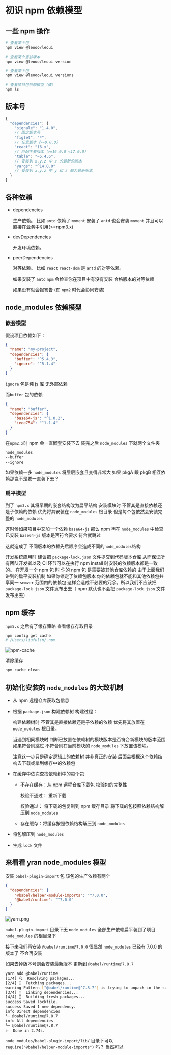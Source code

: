 # 初识 npm 依赖模型

## 一些 npm 操作

```sh
# 查看某个包
npm view @leooo/leoui

# 查看某个当前版本
npm view @leooo/leoui version

# 查看某个包
npm view @leooo/leoui versions

# 查看项目包依赖模型（慎）
npm ls
```

## 版本号

```js
{
  "dependencies": {
    "signale": "1.4.0",
    // 固定版本号
    "figlet": "*",
    // 任意版本（>=0.0.0）
    "react": "16.x",
    // 匹配主要版本（>=16.0.0 <17.0.0）
    "table": "~5.4.6",
    // 安装到 x.y.z 中 z 的最新的版本
    "yargs": "^14.0.0"
    // 安装到 x.y.z 中 y 和 z 都为最新版本
  }
}
```

## 各种依赖

- dependencies

  生产依赖。 比如 `antd` 依赖了 `moment` 安装了 `antd` 也会安装 `moment` 并且可以直接在业务中引用(>=npm3.x)

- devDependencies

  开发环境依赖。

- peerDependencies

  对等依赖。 比如 `react` `react-dom` 是 `antd` 的对等依赖。

  如果安装了 `antd` `npm` 会检查你在项目中有没有安装 合格版本的对等依赖

  如果没有就会报警告 (在 `npm2` 时代会协同安装)

## node_modules 依赖模型

### 嵌套模型

假设项目依赖如下：

```json
{
  "name": "my-project",
  "dependencies": {
    "buffer": "^5.4.3",
    "ignore": "^5.1.4"
  }
}
```

`ignore` 包是纯 js 库 无外部依赖

而`buffer` 包的依赖

```json
{
  "name": "buffer",
  "dependencies": {
    "base64-js": "^1.0.2",
    "ieee754": "^1.1.4"
  }
}
```

在`npm2.x`时 npm 会一直嵌套安装下去 装完之后 `node_modules` 下就两个文件夹

```txt
node_modules
--buffer
--ignore
```

如果依赖一多 `node_modules` 将层层嵌套且变得非常大 如果 pkgA 跟 pkgB 相互依赖那岂不是要一直装下去？

### 扁平模型

到了 `npm3.x` 其将早期的嵌套结构改为扁平结构 安装模块时 不管其是直接依赖还是子依赖的依赖 优先将其安装在 `node_modules` 根目录 但是每个包依然会安装完整的 `node_modules`

这时候如果项目中又加一个依赖 `base64-js` 那么 npm 再在 `node_modules` 中检查已安装 `base64-js` 版本是否符合要求 符合就跳过

这就造成了 不同版本的依赖先后顺序会造成不同的`node_modules`结构

开发系统应用时 建议把 `package-lock.json` 文件提交到代码版本仓库 从而保证所有团队开发者以及 CI 环节可以在执行 npm install 时安装的依赖版本都是一致的。
在开发一个 npm 包 时 你的 npm 包 是需要被其他仓库依赖的 由于上面我们讲到的扁平安装机制 如果你锁定了依赖包版本 你的依赖包就不能和其他依赖包共享同一 `semver` 范围内的依赖包 这样会造成不必要的冗余。所以我们不应该把 `package-lock.json` 文件发布出去（ npm 默认也不会把 `package-lock.json` 文件发布出去）

## npm 缓存

`npm5.x` 之后有了缓存策略
查看缓存存取目录

```sh
npm config get cache
# /Users/liufulin/.npm
```

![npm-cache](https://i.loli.net/2020/03/13/lfBXDV41eMFuh5N.png)

清除缓存

```sh
npm cache clean
```

## 初始化安装的 `node_modules` 的大致机制

- 从 npm 远程仓库获取包信息
- 根据 `package.json` 构建依赖树 构建过程：

  构建依赖树时 不管其是直接依赖还是子依赖的依赖 优先将其放置在 `node_modules` 根目录。

  当遇到相同模块时 判断已放置在依赖树的模块版本是否符合新模块的版本范围 如果符合则跳过 不符合则在当前模块的 `node_modules` 下放置该模块。

  注意这一步只是确定逻辑上的依赖树 并非真正的安装 后面会根据这个依赖结构去下载或拿到缓存中的依赖包

- 在缓存中依次查找依赖树中的每个包

  - 不存在缓存：从 npm 远程仓库下载包 校验包的完整性

    校验不通过： 重新下载

    校验通过： 将下载的包复制到 npm 缓存目录 将下载的包按照依赖结构解压到 `node_modules`

  - 存在缓存：将缓存按照依赖结构解压到 `node_modules`

- 将包解压到 `node_modules`
- 生成 `lock` 文件

## 来看看 yran node_modules 模型

安装 `babel-plugin-import` 包 该包的生产依赖有两个

```json
{
  "dependencies": {
    "@babel/helper-module-imports": "^7.0.0",
    "@babel/runtime": "^7.0.0"
  }
}
```

<!-- `node_modules` 结构图对比

![npm.png](https://i.loli.net/2020/03/19/w4DABgvpaMb6XrT.png)

可以看到 `babel-plugin-import` 目录下完整装了其生产依赖 `node_modules` 又递归把其每个生产依赖的需要的生产依赖扁平安装到了
`node_modules` 根目录下面 -->

![yarn.png](https://i.loli.net/2020/03/19/56rfL7nsZzkeG89.png)

`babel-plugin-import` 目录下无 `node_modules` 全部生产依赖扁平装到了项目 `node_modules` 的根目录下

接下来我们再安装 `@babel/runtime@7.0.0` 很显然 `node_modules` 已经有 7.0.0 的版本了 不会再安装

如果去掉版本号则会安装最新版本 更新到 `@babel/runtime@7.8.7`

```sh
yarn add @babel/runtime
[1/4] 🔍  Resolving packages...
[2/4] 🚚  Fetching packages...
warning Pattern ["@babel/runtime@^7.8.7"] is trying to unpack in the same destination "/Users/liufulin/Library/Caches/Yarn/v6/npm-@babel-runtime-7.8.7-8fefce9802db54881ba59f90bb28719b4996324d-integrity/node_modules/@babel/runtime" as pattern ["@babel/runtime@^7.0.0"]. This could result in non-deterministic behavior, skipping.
[3/4] 🔗  Linking dependencies...
[4/4] 🔨  Building fresh packages...
success Saved lockfile.
success Saved 1 new dependency.
info Direct dependencies
└─ @babel/runtime@7.8.7
info All dependencies
└─ @babel/runtime@7.8.7
✨  Done in 2.74s.
```

`node_modules/babel-plugin-import/lib/` 目录下可以 `require("@babel/helper-module-imports")` 吗？
当然可以
